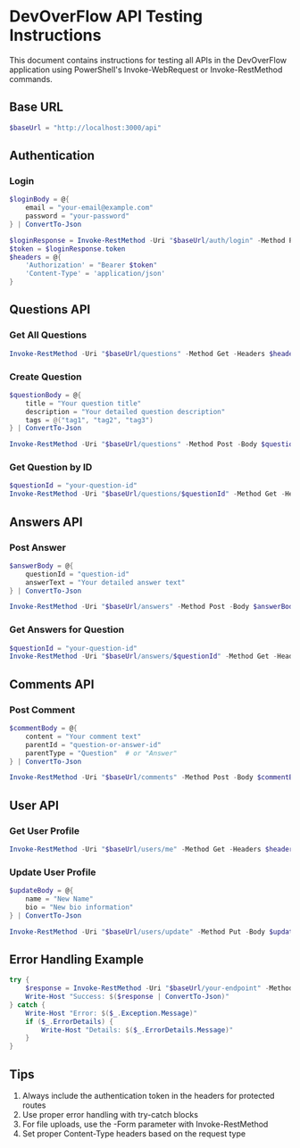 # DevOverFlow API Testing Instructions

This document contains instructions for testing all APIs in the DevOverFlow application using PowerShell's Invoke-WebRequest or Invoke-RestMethod commands.

## Base URL
```powershell
$baseUrl = "http://localhost:3000/api"
```

## Authentication
### Login
```powershell
$loginBody = @{
    email = "your-email@example.com"
    password = "your-password"
} | ConvertTo-Json

$loginResponse = Invoke-RestMethod -Uri "$baseUrl/auth/login" -Method Post -Body $loginBody -ContentType "application/json"
$token = $loginResponse.token
$headers = @{
    'Authorization' = "Bearer $token"
    'Content-Type' = 'application/json'
}
```

## Questions API
### Get All Questions
```powershell
Invoke-RestMethod -Uri "$baseUrl/questions" -Method Get -Headers $headers
```

### Create Question
```powershell
$questionBody = @{
    title = "Your question title"
    description = "Your detailed question description"
    tags = @("tag1", "tag2", "tag3")
} | ConvertTo-Json

Invoke-RestMethod -Uri "$baseUrl/questions" -Method Post -Body $questionBody -Headers $headers
```

### Get Question by ID
```powershell
$questionId = "your-question-id"
Invoke-RestMethod -Uri "$baseUrl/questions/$questionId" -Method Get -Headers $headers
```

## Answers API
### Post Answer
```powershell
$answerBody = @{
    questionId = "question-id"
    answerText = "Your detailed answer text"
} | ConvertTo-Json

Invoke-RestMethod -Uri "$baseUrl/answers" -Method Post -Body $answerBody -Headers $headers
```

### Get Answers for Question
```powershell
$questionId = "your-question-id"
Invoke-RestMethod -Uri "$baseUrl/answers/$questionId" -Method Get -Headers $headers
```

## Comments API
### Post Comment
```powershell
$commentBody = @{
    content = "Your comment text"
    parentId = "question-or-answer-id"
    parentType = "Question"  # or "Answer"
} | ConvertTo-Json

Invoke-RestMethod -Uri "$baseUrl/comments" -Method Post -Body $commentBody -Headers $headers
```

## User API
### Get User Profile
```powershell
Invoke-RestMethod -Uri "$baseUrl/users/me" -Method Get -Headers $headers
```

### Update User Profile
```powershell
$updateBody = @{
    name = "New Name"
    bio = "New bio information"
} | ConvertTo-Json

Invoke-RestMethod -Uri "$baseUrl/users/update" -Method Put -Body $updateBody -Headers $headers
```

## Error Handling Example
```powershell
try {
    $response = Invoke-RestMethod -Uri "$baseUrl/your-endpoint" -Method Get -Headers $headers
    Write-Host "Success: $($response | ConvertTo-Json)"
} catch {
    Write-Host "Error: $($_.Exception.Message)"
    if ($_.ErrorDetails) {
        Write-Host "Details: $($_.ErrorDetails.Message)"
    }
}
```

## Tips
1. Always include the authentication token in the headers for protected routes
2. Use proper error handling with try-catch blocks
3. For file uploads, use the -Form parameter with Invoke-RestMethod
4. Set proper Content-Type headers based on the request type
